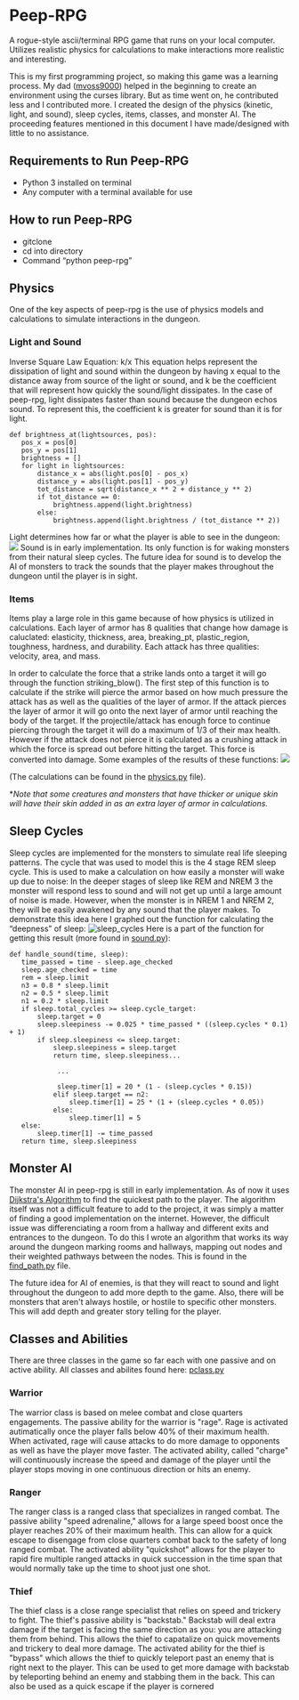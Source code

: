 # Peep-RPG
A rogue-style ascii/terminal RPG game that runs on your local computer. Utilizes realistic physics for calculations to make interactions more realistic and interesting. 

This is my first programming project, so making this game was a learning process. My dad ([mvoss9000](https://github.com/mvoss9000)) helped in the beginning to create an environment using the curses library. But as time went on, he contributed less and I contributed more. I created the design of the physics (kinetic, light, and sound), sleep cycles, items, classes, and monster AI. The proceeding features mentioned in this document I have made/designed with little to no assistance.
## Requirements to Run Peep-RPG
- Python 3 installed on terminal
- Any computer with a terminal available for use
## How to run Peep-RPG
- gitclone
- cd into directory
- Command “python peep-rpg”
## Physics
One of the key aspects of peep-rpg is the use of physics models and calculations to simulate interactions in the dungeon.
### Light and Sound
Inverse Square Law Equation: k/x
This equation helps represent the dissipation of light and sound within the dungeon by having x equal to the distance away from source of the light or sound, and k be the coefficient that will represent how quickly the sound/light dissipates. In the case of peep-rpg, light dissipates faster than sound because the dungeon echos sound. To represent this, the coefficient k is greater for sound than it is for light. 
```
def brightness_at(lightsources, pos):
   pos_x = pos[0]
   pos_y = pos[1]
   brightness = []
   for light in lightsources:
       distance_x = abs(light.pos[0] - pos_x)
       distance_y = abs(light.pos[1] - pos_y)
       tot_distance = sqrt(distance_x ** 2 + distance_y ** 2)
       if tot_distance == 0:
           brightness.append(light.brightness)
       else:
           brightness.append(light.brightness / (tot_distance ** 2))
```


Light determines how far or what the player is able to see in the dungeon:
![](light_peep-rpg.png)
Sound is in early implementation. Its only function is for waking monsters from their natural sleep cycles. The future idea for sound is to develop the AI of monsters to track the sounds that the player makes throughout the dungeon until the player is in sight.

### Items
Items play a large role in this game because of how physics is utilized in calculations. Each layer of armor has 8 qualities that change how damage is caluclated: elasticity, thickness, area, breaking_pt, plastic_region, toughness, hardness, and durability. Each attack has three qualities: velocity, area, and mass.

In order to calculate the force that a strike lands onto a target it will go through the function striking_blow(). The first step of this function is to calculate if the strike will pierce the armor based on how much pressure the attack has as well as the qualities of the layer of armor. If the attack pierces the layer of armor it will go onto the next layer of armor until reaching the body of the target. If the projectile/attack has enough force to continue piercing through the target it will do a maximum of 1/3 of their max health. However if the attack does not pierce it is calculated as a crushing attack in which the force is spread out before hitting the target. This force is converted into damage. Some examples of the results of these functions:
![](outputs_physics.PNG)

 (The calculations can be found in the [physics.py](https://github.com/JeffBoss625/peep-rpg/blob/c0fceb824f74b2340e7d783eba5b350063767049/lib/items/physics.py#L1C1-L1C1) file). 

**Note that some creatures and monsters that have thicker or unique skin will have their skin added in as an extra layer of armor in calculations.*
## Sleep Cycles
Sleep cycles are implemented for the monsters to simulate real life sleeping patterns. The cycle that was used to model this is the 4 stage REM sleep cycle. This is used to make a calculation on how easily a monster will wake up due to noise: In the deeper stages of sleep like REM and NREM 3 the monster will respond less to sound and will not get up until a large amount of noise is made. However, when the monster is in NREM 1 and NREM 2, they will be easily awakened by any sound that the player makes. To demonstrate this idea here I graphed out the function for calculating the “deepness” of sleep:
![sleep_cycles](sleepcycles.png)
Here is a part of the function for getting this result (more found in [sound.py](https://github.com/JeffBoss625/peep-rpg/blob/b81cc95dd393fc92573ab17a1129d4c1545f70ae/lib/items/sound.py#L67)):
```
def handle_sound(time, sleep):
   time_passed = time - sleep.age_checked
   sleep.age_checked = time
   rem = sleep.limit
   n3 = 0.8 * sleep.limit
   n2 = 0.5 * sleep.limit
   n1 = 0.2 * sleep.limit
   if sleep.total_cycles >= sleep.cycle_target:
       sleep.target = 0
       sleep.sleepiness -= 0.025 * time_passed * ((sleep.cycles * 0.1) + 1)
       if sleep.sleepiness <= sleep.target:
           sleep.sleepiness = sleep.target
           return time, sleep.sleepiness...  

            ...

            sleep.timer[1] = 20 * (1 - (sleep.cycles * 0.15))
           elif sleep.target == n2:
               sleep.timer[1] = 25 * (1 + (sleep.cycles * 0.05))
           else:
               sleep.timer[1] = 5
   else:
       sleep.timer[1] -= time_passed
   return time, sleep.sleepiness
```

## Monster AI
The monster AI in peep-rpg is still in early implementation. As of now it uses [Dijkstra's Algorithm](https://www.geeksforgeeks.org/dijkstras-shortest-path-algorithm-greedy-algo-7/) to find the quickest path to the player. The algorithm itself was not a difficult feature to add to the project, it was simply a matter of finding a good implementation on the internet. However, the difficult issue was differenciating a room from a hallway and different exits and entrances to the dungeon. To do this I wrote an algorithm that works its way around the dungeon marking rooms and hallways, mapping out nodes and their weighted pathways between the nodes. This is found in the [find_path.py](https://github.com/JeffBoss625/peep-rpg/blob/a9f028137b327e69b7c45360a1f78ef452945327/lib/find_path.py#L1) file.

The future idea for AI of enemies, is that they will react to sound and light throughout the dungeon to add more depth to the game. Also, there will be monsters that aren't always hostile, or hostile to specific other monsters. This will add depth and greater story telling for the player.

## Classes and Abilities
There are three classes in the game so far each with one passive and on active ability. All classes and abilites found here: [pclass.py](https://github.com/JeffBoss625/peep-rpg/blob/36c75792de6a4603c3c7b58e216c2eb666a0f46a/lib/pclass.py#L1)
### Warrior
The warrior class is based on melee combat and close quarters engagements. The passive ability for the warrior is "rage". Rage is activated autimatically once the player falls below 40% of their maximum health. When activated, rage will cause attacks to do more damage to opponents as well as have the player move faster. The activated ability, called "charge" will continuously increase the speed and damage of the player until the player stops moving in one continuous direction or hits an enemy.
### Ranger
The ranger class is a ranged class that specializes in ranged combat. The passive ability "speed adrenaline," allows for a large speed boost once the player reaches 20% of their maximum health. This can allow for a quick escape to disengage from close quarters combat back to the safety of long ranged combat. The activated ability "quickshot" allows for the player to rapid fire multiple ranged attacks in quick succession in the time span that would normally take up the time to shoot just one shot.
### Thief
The thief class is a close range specialist that relies on speed and trickery to fight. The thief's passive ability is "backstab." Backstab will deal extra damage if the target is facing the same direction as you: you are attacking them from behind. This allows the thief to capatalize on quick movements and trickery to deal more damage. The activated ability for the thief is "bypass" which allows the thief to quickly teleport past an enemy that is right next to the player. This can be used to get more damage with backstab by teleporting behind an enemy and stabbing them in the back. This can also be used as a quick escape if the player is cornered

